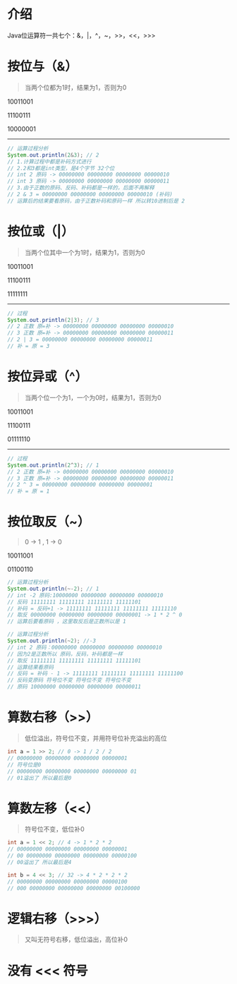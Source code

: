 # 介绍

Java位运算符一共七个：&，|，^，~，>>，<<，>>>



# 按位与（&）

> 当两个位都为1时，结果为1，否则为0

10011001

11100111

10000001

------

```java
// 运算过程分析
System.out.println(2&3); // 2
// 1.计算过程中都是补码方式进行
// 2.2和3都是int类型，是4个字节 32个位
// int 2 原码 -> 00000000 00000000 00000000 00000010
// int 3 原码 -> 00000000 00000000 00000000 00000011
// 3.由于正数的原码、反码、补码都是一样的，后面不再解释
// 2 & 3 = 00000000 00000000 00000000 00000010 (补码)
// 运算后的结果要看原码，由于正数补码和原码一样 所以转10进制后是 2
```





# 按位或（|）

> 当两个位其中一个为1时，结果为1，否则为0

10011001

11100111

11111111

------

```java
// 过程
System.out.println(2|3); // 3
// 2 正数 原=补 -> 00000000 00000000 00000000 00000010
// 3 正数 原=补 -> 00000000 00000000 00000000 00000011
// 2 | 3 = 00000000 00000000 00000000 00000011
// 补 = 原 = 3
```





# 按位异或（^）

> 当两个位一个为1，一个为0时，结果为1，否则为0

10011001

11100111

01111110

-------

```java
// 过程
System.out.println(2^3); // 1
// 2 正数 原=补 -> 00000000 00000000 00000000 00000010
// 3 正数 原=补 -> 00000000 00000000 00000000 00000011
// 2 ^ 3 = 00000000 00000000 00000000 00000001
// 补 = 原 = 1
```





# 按位取反（~）

> 0 -> 1 , 1 -> 0

10011001

01100110



```java
// 运算过程分析
System.out.println(~-2); // 1
// int -2 原码:10000000 00000000 00000000 00000010
// 反码 11111111 11111111 11111111 11111101
// 补码 = 反码+1 -> 11111111 11111111 11111111 11111110
// 取反 00000000 00000000 00000000 00000001 -> 1 * 2 ^ 0
// 运算后要看原码 ，这里取反后是正数所以是 1
```

```java
// 运算过程分析
System.out.println(~2); //-3
// int 2 原码：00000000 00000000 00000000 00000010
// 因为2是正数所以 原码，反码，补码都是一样
// 取反 11111111 11111111 11111111 11111101
// 运算结果看原码
// 反码 = 补码 - 1 -> 11111111 11111111 11111111 11111100
// 反码变原码 符号位不变 符号位不变 符号位不变
// 原码 10000000 00000000 00000000 00000011
```

# 算数右移（>>）

> 低位溢出，符号位不变，并用符号位补充溢出的高位

```java
int a = 1 >> 2; // 0 -> 1 / 2 / 2
// 00000000 00000000 00000000 00000001
// 符号位是0
// 00000000 00000000 00000000 00000000 01
// 01溢出了 所以最后是0
```



# 算数左移（<<）

> 符号位不变，低位补0

```java
int a = 1 << 2; // 4 -> 1 * 2 * 2
// 00000000 00000000 00000000 00000001
// 00 00000000 00000000 00000000 00000100
// 00溢出了 所以最后是4

int b = 4 << 3; // 32 -> 4 * 2 * 2 * 2
// 00000000 00000000 00000000 00000100
// 000 00000000 00000000 00000000 00100000 
```





# 逻辑右移（>>>）

> 又叫无符号右移，低位溢出，高位补0



# 没有 <<< 符号

